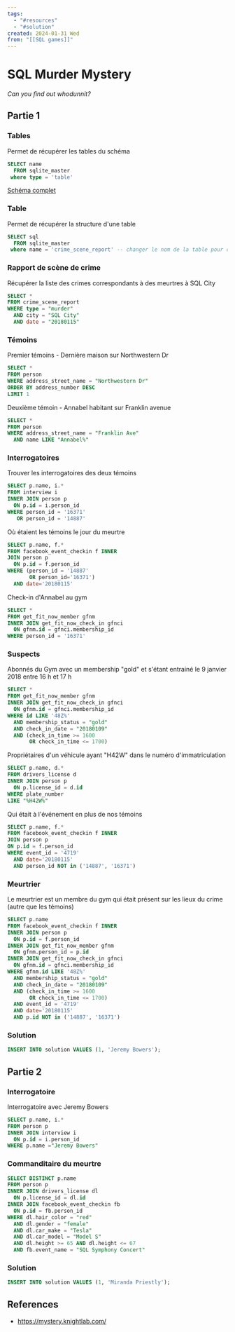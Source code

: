 ```yaml
---
tags:
  - "#resources"
  - "#solution"
created: 2024-01-31 Wed
from: "[[SQL games]]"
---
```

# SQL Murder Mystery
*Can you find out whodunnit?*
## Partie 1
### Tables
Permet de récupérer les tables du schéma
```SQL
SELECT name 
  FROM sqlite_master
 where type = 'table'
```
[Schéma complet](https://mystery.knightlab.com/schema.png)
### Table
Permet de récupérer la structure d'une table
```SQL
SELECT sql 
  FROM sqlite_master
 where name = 'crime_scene_report' -- changer le nom de la table pour celle dont vous voulez récupréer le schéma
```
### Rapport de scène de crime
Récupérer la liste des crimes correspondants à  des meurtres à SQL City
```SQL
SELECT * 
FROM crime_scene_report
WHERE type = "murder" 
  AND city = "SQL City" 
  AND date = "20180115"
```
### Témoins
Premier témoins - Dernière maison sur Northwestern Dr
```SQL
SELECT * 
FROM person 
WHERE address_street_name = "Northwestern Dr" 
ORDER BY address_number DESC 
LIMIT 1
```
Deuxième témoin - Annabel habitant sur Franklin avenue
```SQL
SELECT * 
FROM person 
WHERE address_street_name = "Franklin Ave"
  AND name LIKE "Annabel%"
```
### Interrogatoires
Trouver les interrogatoires des deux témoins
```SQL
SELECT p.name, i.* 
FROM interview i
INNER JOIN person p
  ON p.id = i.person_id
WHERE person_id = '16371' 
   OR person_id = '14887'
```
Où étaient les témoins le jour du meurtre
```SQL
SELECT p.name, f.* 
FROM facebook_event_checkin f INNER 
JOIN person p 
  ON p.id = f.person_id 
WHERE (person_id = '14887' 
	   OR person_id='16371')
  AND date='20180115'
```
Check-in d'Annabel au gym
```SQL
SELECT * 
FROM get_fit_now_member gfnm
INNER JOIN get_fit_now_check_in gfnci
  ON gfnm.id = gfnci.membership_id
WHERE person_id = '16371' 
```
### Suspects
Abonnés du Gym avec un membership "gold" et s'étant entrainé le 9 janvier 2018 entre 16 h et 17 h
```SQL
SELECT * 
FROM get_fit_now_member gfnm
INNER JOIN get_fit_now_check_in gfnci
  ON gfnm.id = gfnci.membership_id
WHERE id LIKE '48Z%'
  AND membership_status = "gold"
  AND check_in_date = "20180109"
  AND (check_in_time >= 1600 
       OR check_in_time <= 1700)
```
Propriétaires d'un véhicule ayant "H42W" dans le numéro d'immatriculation
```SQL
SELECT p.name, d.* 
FROM drivers_license d 
INNER JOIN person p
  ON p.license_id = d.id
WHERE plate_number 
LIKE "%H42W%"    
```
Qui était à l'événement en plus de nos témoins
```SQL
SELECT p.name, f.* 
FROM facebook_event_checkin f INNER 
JOIN person p 
ON p.id = f.person_id 
WHERE event_id = '4719' 
  AND date='20180115'
  AND person_id NOT in ('14887', '16371')
```
### Meurtrier
Le meurtrier est un membre du gym qui était présent sur les lieux du crime (autre que les témoins)
```SQL
SELECT p.name
FROM facebook_event_checkin f INNER 
INNER JOIN person p 
  ON p.id = f.person_id 
INNER JOIN get_fit_now_member gfnm
  ON gfnm.person_id = p.id
INNER JOIN get_fit_now_check_in gfnci
  ON gfnm.id = gfnci.membership_id
WHERE gfnm.id LIKE '48Z%'
  AND membership_status = "gold"
  AND check_in_date = "20180109"
  AND (check_in_time >= 1600 
       OR check_in_time <= 1700)
  AND event_id = '4719' 
  AND date='20180115'
  AND p.id NOT in ('14887', '16371')
```
### Solution
```SQL
INSERT INTO solution VALUES (1, 'Jeremy Bowers');
```
## Partie 2
### Interrogatoire
Interrogatoire avec Jeremy Bowers
```SQL
SELECT p.name, i.* 
FROM person p 
INNER JOIN interview i 
  ON p.id = i.person_id 
WHERE p.name ="Jeremy Bowers"
```
### Commanditaire du meurtre
```SQL
SELECT DISTINCT p.name
FROM person p 
INNER JOIN drivers_license dl
  ON p.license_id = dl.id
INNER JOIN facebook_event_checkin fb
  ON p.id = fb.person_id
WHERE dl.hair_color = "red"
  AND dl.gender = "female"
  AND dl.car_make = "Tesla"
  AND dl.car_model = "Model S"
  AND dl.height >= 65 AND dl.height <= 67
  AND fb.event_name = "SQL Symphony Concert"
```
### Solution
```SQL
INSERT INTO solution VALUES (1, 'Miranda Priestly');
```
## References
* https://mystery.knightlab.com/